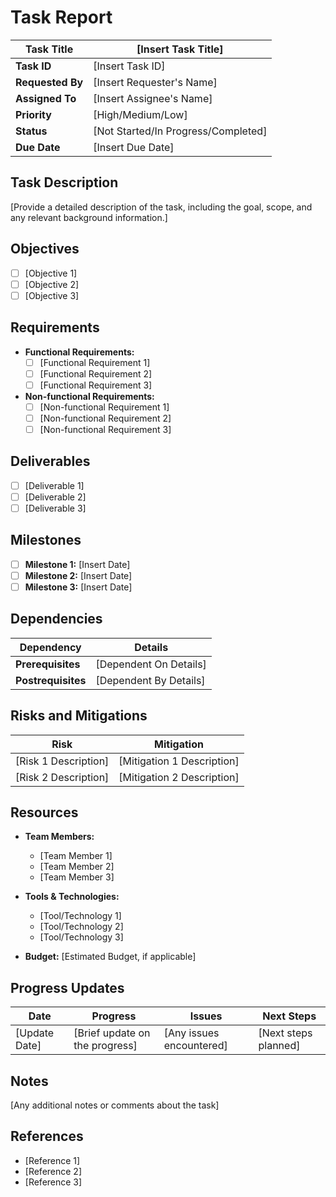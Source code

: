 # Task Report

| **Task Title**   | [Insert Task Title]                 |
| ---------------- | ----------------------------------- |
| **Task ID**      | [Insert Task ID]                    |
| **Requested By** | [Insert Requester's Name]           |
| **Assigned To**  | [Insert Assignee's Name]            |
| **Priority**     | [High/Medium/Low]                   |
| **Status**       | [Not Started/In Progress/Completed] |
| **Due Date**     | [Insert Due Date]                   |

## Task Description

[Provide a detailed description of the task, including the goal, scope, and any relevant background information.]

## Objectives

- [ ] [Objective 1]
- [ ] [Objective 2]
- [ ] [Objective 3]

## Requirements

- **Functional Requirements:**
    - [ ]  [Functional Requirement 1]
    - [ ]  [Functional Requirement 2]
    - [ ]  [Functional Requirement 3]

- **Non-functional Requirements:**
    - [ ]  [Non-functional Requirement 1]
    - [ ]  [Non-functional Requirement 2]
    - [ ]  [Non-functional Requirement 3]

## Deliverables

- [ ]  [Deliverable 1]
- [ ]  [Deliverable 2]
- [ ]  [Deliverable 3]

## Milestones

- [ ]  **Milestone 1:** [Insert Date]
- [ ]  **Milestone 2:** [Insert Date]
- [ ]  **Milestone 3:** [Insert Date]

## Dependencies

| **Dependency**     | **Details**            |
| ------------------ | ---------------------- |
| **Prerequisites**  | [Dependent On Details] |
| **Postrequisites** | [Dependent By Details] |

## Risks and Mitigations

|**Risk**|**Mitigation**|
|---|---|
|[Risk 1 Description]|[Mitigation 1 Description]|
|[Risk 2 Description]|[Mitigation 2 Description]|

## Resources

- **Team Members:**
    - [Team Member 1]
    - [Team Member 2]
    - [Team Member 3]

- **Tools & Technologies:**
    - [Tool/Technology 1]
    - [Tool/Technology 2]
    - [Tool/Technology 3]

- **Budget:** [Estimated Budget, if applicable]

## Progress Updates

|**Date**|**Progress**|**Issues**|**Next Steps**|
|---|---|---|---|
|[Update Date]|[Brief update on the progress]|[Any issues encountered]|[Next steps planned]|

## Notes

[Any additional notes or comments about the task]

## References

- [Reference 1]
- [Reference 2]
- [Reference 3]